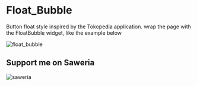 # Float_Bubble
Button float style inspired by the Tokopedia application.  wrap the page with the FloatBubble widget, like the example below

![float_bubble](https://raw.githubusercontent.com/muhammadsaddamnur/float_bubble/main/float_bubble.gif)

## Support me on Saweria
![saweria](https://raw.githubusercontent.com/muhammadsaddamnur/float_bubble/main/saweria.png)